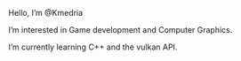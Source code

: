 Hello, I’m @Kmedria

I’m interested in Game development and Computer Graphics.

I’m currently learning C++ and the vulkan API.
